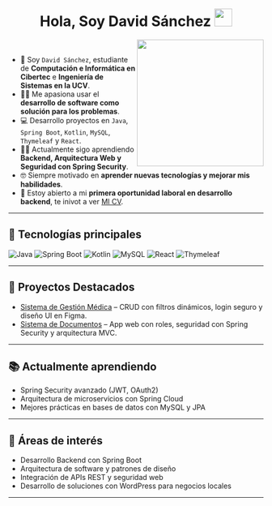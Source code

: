 <h1 align="center">Hola, Soy David Sánchez <img src="https://media.giphy.com/media/hvRJCLFzcasrR4ia7z/giphy.gif" width="35"></h1>

<picture> 
  <img align="right" src="https://github.com/7oSkaaa/7oSkaaa/blob/main/Images/Right_Side.gif?raw=true" width = 250px>
</picture>

<br>

- :school: Soy `David Sánchez`, estudiante de **Computación e Informática en Cibertec** e **Ingeniería de Sistemas en la UCV**.  
- :technologist: Me apasiona usar el **desarrollo de software como solución para los problemas**.  
- :computer: Desarrollo proyectos en `Java`, `Spring Boot`, `Kotlin`, `MySQL`, `Thymeleaf` y `React`.  
- :student: Actualmente sigo aprendiendo **Backend, Arquitectura Web y Seguridad con Spring Security**.  
- :nerd_face: Siempre motivado en **aprender nuevas tecnologías y mejorar mis habilidades**.  
- :thinking: Estoy abierto a mi **primera oportunidad laboral en desarrollo backend**, te inivot a ver [MI CV]([https://drive.google.com/file/d/1gL3_PWW-YbIWHG0NVT7VUhUuMT0FXx1U/view](https://drive.google.com/file/d/1m3j1Z-ABXCaCQi0inZLtp1uzvDUvHaoM/view?usp=sharing)).  

---

## 🚀 Tecnologías principales
![Java](https://img.shields.io/badge/Java-ED8B00?style=for-the-badge&logo=openjdk&logoColor=white)
![Spring Boot](https://img.shields.io/badge/Spring_Boot-6DB33F?style=for-the-badge&logo=springboot&logoColor=white)
![Kotlin](https://img.shields.io/badge/Kotlin-0095D5?style=for-the-badge&logo=kotlin&logoColor=white)
![MySQL](https://img.shields.io/badge/MySQL-005C84?style=for-the-badge&logo=mysql&logoColor=white)
![React](https://img.shields.io/badge/React-20232A?style=for-the-badge&logo=react&logoColor=61DAFB)
![Thymeleaf](https://img.shields.io/badge/Thymeleaf-005F0F?style=for-the-badge&logo=thymeleaf&logoColor=white)

---

## 📌 Proyectos Destacados
- [Sistema de Gestión Médica](https://github.com/tesitozz/Proyecto-Spring-Boot-Kotlin) – CRUD con filtros dinámicos, login seguro y diseño UI en Figma.  
- [Sistema de Documentos](https://github.com/tesitozz/Sistema-Documentos) – App web con roles, seguridad con Spring Security y arquitectura MVC.  
---

## 📚 Actualmente aprendiendo
- Spring Security avanzado (JWT, OAuth2)  
- Arquitectura de microservicios con Spring Cloud  
- Mejores prácticas en bases de datos con MySQL y JPA  
---

## 🎯 Áreas de interés
- Desarrollo Backend con Spring Boot  
- Arquitectura de software y patrones de diseño  
- Integración de APIs REST y seguridad web  
- Desarrollo de soluciones con WordPress para negocios locales  
---

